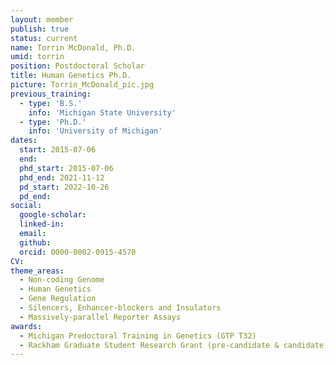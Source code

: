 ```yaml
---
layout: member
publish: true
status: current
name: Torrin McDonald, Ph.D.
umid: torrin
position: Postdoctoral Scholar
title: Human Genetics Ph.D.
picture: Torrin_McDonald_pic.jpg
previous_training:
  - type: 'B.S.'
    info: 'Michigan State University'
  - type: 'Ph.D.'
    info: 'University of Michigan'
dates:
  start: 2015-07-06
  end: 
  phd_start: 2015-07-06
  phd_end: 2021-11-12
  pd_start: 2022-10-26
  pd_end: 
social: 
  google-scholar: 
  linked-in: 
  email: 
  github:
  orcid: 0000-0002-0915-4570
CV: 
theme_areas:
  - Non-coding Genome
  - Human Genetics
  - Gene Regulation
  - Silencers, Enhancer-blockers and Insulators
  - Massively-parallel Reporter Assays
awards:
  - Michigan Predoctoral Training in Genetics (GTP T32)
  - Rackham Graduate Student Research Grant (pre-candidate & candidate)
---
```



